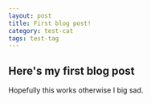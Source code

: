 ```yaml
---
layout: post
title: First blog post!
category: test-cat
tags: test-tag
---
```


## Here's my first blog post
Hopefully this works otherwise I big sad.